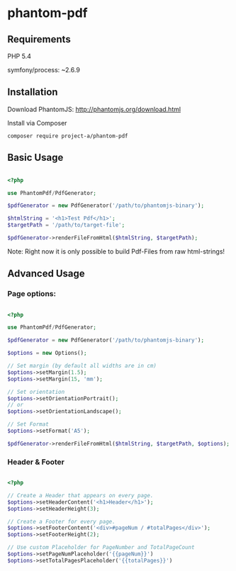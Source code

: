 # phantom-pdf

## Requirements

PHP 5.4

symfony/process: ~2.6.9

## Installation

Download PhantomJS: http://phantomjs.org/download.html

Install via Composer

```
composer require project-a/phantom-pdf

```

## Basic Usage


```php

<?php

use PhantomPdf/PdfGenerator;

$pdfGenerator = new PdfGenerator('/path/to/phantomjs-binary');

$htmlString = '<h1>Test Pdf</h1>';
$targetPath = '/path/to/target-file';

$pdfGenerator->renderFileFromHtml($htmlString, $targetPath);


```

Note: Right now it is only possible to build Pdf-Files from raw html-strings!


## Advanced Usage

### Page options:

```php

<?php

use PhantomPdf/PdfGenerator;

$pdfGenerator = new PdfGenerator('/path/to/phantomjs-binary');

$options = new Options();

// Set margin (by default all widths are in cm)
$options->setMargin(1.5);
$options->setMargin(15, 'mm');

// Set orientation
$options->setOrientationPortrait();
// or
$options->setOrientationLandscape();

// Set Format
$options->setFormat('A5');

$pdfGenerator->renderFileFromHtml($htmlString, $targetPath, $options);

```

### Header & Footer

```php

<?php

// Create a Header that appears on every page.
$options->setHeaderContent('<h1>Header</h1>');
$options->setHeaderHeight(3);

// Create a Footer for every page. 
$options->setFooterContent('<div>#pageNum / #totalPages</div>');
$options->setFooterHeight(2);

// Use custom Placeholder for PageNumber and TotalPageCount
$options->setPageNumPlaceholder('{{pageNum}}')
$options->setTotalPagesPlaceholder('{{totalPages}}')

```
